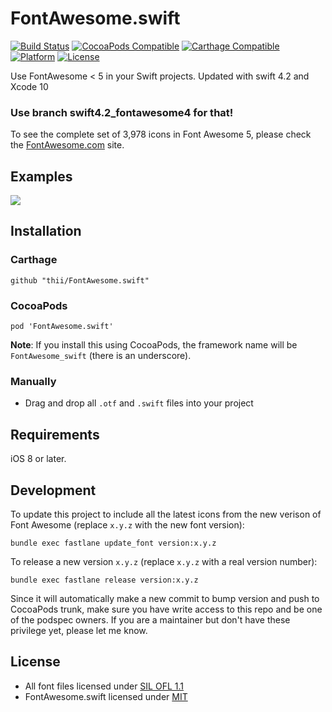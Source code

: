 # FontAwesome.swift

[![Build Status](http://img.shields.io/travis/thii/FontAwesome.swift.svg?style=flat)](https://travis-ci.org/thii/FontAwesome.swift)
[![CocoaPods Compatible](https://img.shields.io/cocoapods/v/FontAwesome.swift.svg)](https://img.shields.io/cocoapods/v/FontAwesome.swift.svg)
[![Carthage Compatible](https://img.shields.io/badge/Carthage-compatible-4BC51D.svg?style=flat)](https://github.com/Carthage/Carthage)
[![Platform](https://img.shields.io/cocoapods/p/FontAwesome.swift.svg?style=flat)](http://cocoadocs.org/docsets/FontAwesome.swift)
[![License](https://img.shields.io/cocoapods/l/FontAwesome.swift.svg)](https://raw.githubusercontent.com/thii/FontAwesome.swift/master/LICENSE)

Use FontAwesome < 5 in your Swift projects. Updated with swift 4.2 and Xcode 10
### Use branch swift4.2_fontawesome4 for that!

To see the complete set of 3,978 icons in Font Awesome 5, please check the [FontAwesome.com](http://fontawesome.com/icons/) site.


## Examples
![](./.github/examples.png)

## Installation

### Carthage

    github "thii/FontAwesome.swift"

### CocoaPods

    pod 'FontAwesome.swift'

**Note**: If you install this using CocoaPods, the framework name will be
`FontAwesome_swift` (there is an underscore).

### Manually
- Drag and drop all `.otf` and `.swift` files into your project

## Requirements

iOS 8 or later.

## Development
To update this project to include all the latest icons from the new verison of
Font Awesome (replace `x.y.z` with the new font version):

    bundle exec fastlane update_font version:x.y.z

To release a new version `x.y.z` (replace `x.y.z` with a real version number):

    bundle exec fastlane release version:x.y.z

Since it will automatically make a new commit to bump version and push to CocoaPods
trunk, make sure you have write access to this repo and be one of the podspec owners.
If you are a maintainer but don't have these privilege yet, please let me know.

## License
- All font files licensed under [SIL OFL 1.1](http://scripts.sil.org/OFL)
- FontAwesome.swift licensed under [MIT](http://thi.mit-license.org/)
